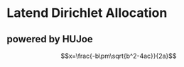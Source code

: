 <script type="text/javascript" src="http://cdn.mathjax.org/mathjax/latest/MathJax.js?config=default"></script>
# Latend Dirichlet Allocation

## powered by HUJoe

$$x=\frac{-b\pm\sqrt{b^2-4ac}}{2a}$$

